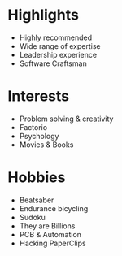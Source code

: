 # Highlights

- Highly recommended
- Wide range of expertise
- Leadership experience
- Software Craftsman

# Interests

- Problem solving & creativity
- Factorio
- Psychology
- Movies & Books

# Hobbies

- Beatsaber
- Endurance bicycling
- Sudoku
- They are Billions
- PCB & Automation
- Hacking PaperClips
